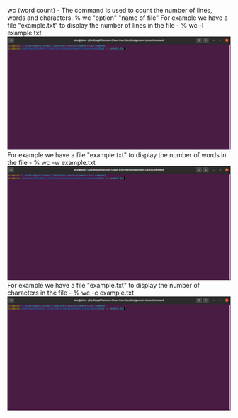 wc (word count) - The command is used to count the number of lines, words and characters.
              % wc "option" "name of file"
For example we have a file "example.txt" to display the number of lines in the file -
              % wc -l example.txt
![wc-l](images/word-count-l.png)
For example we have a file "example.txt" to display the number of words in the file -
              % wc -w example.txt
![wc-w](images/word-count-w.png)
For example we have a file "example.txt" to display the number of characters in the file -
              % wc -c example.txt
![wc-c](images/word-count-c.png)



